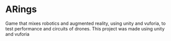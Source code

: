 # ARings
Game that mixes robotics and augmented reality, using unity and vuforia, to test performance and circuits of drones. This project was made using unity and vuforia
